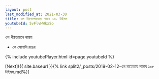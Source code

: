 ```yaml
---
layout: post
last_modified_at: 2021-03-30
title: ওম হিরণ্যাগারভায় নামায ১০৮ টাইমস
youtubeId: 5vFlvHWkxSo
---
```

 
 
 ওম পীঠতমানে নামায  
 
 -  কে সোনালি রঙের 
 
  
 
  
 
 
 
 
 
 


{% include youtubePlayer.html id=page.youtubeId %}
 
[Next]({{ site.baseurl }}{% link  split2/_posts/2019-02-12-ওম মাহেয্যায় নামায ১০৮ টাইমস.md%})
 

